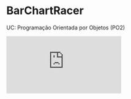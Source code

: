# BarChartRacer

UC: Programação Orientada por Objetos (PO2)  

![Enunciado](https://github.com/FabiomtGoncalves/BarChartRacer/blob/master/tp_po2_2021_2022%20pt.pdf)
